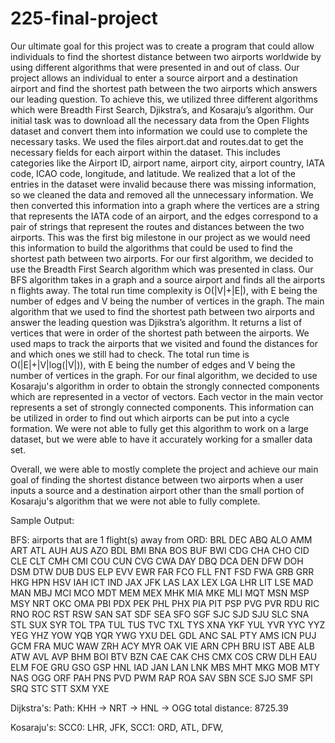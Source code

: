 # 225-final-project

Our ultimate goal for this project was to create a program that could allow individuals to find the shortest distance between two airports worldwide by using different algorithms that were presented in and out of class. Our project allows an individual to enter a source airport and a destination airport and find the shortest path between the two airports which answers our leading question. To achieve this, we utilized three different algorithms which were Breadth First Search, Djikstra’s, and Kosaraju’s algorithm. 
Our initial task was to download all the necessary data from the Open Flights dataset and convert them into information we could use to complete the necessary tasks. We used the files airport.dat and routes.dat to get the necessary fields for each airport within the dataset. This includes categories like the Airport ID, airport name, airport city, airport country, IATA code, ICAO code, longitude, and latitude. We realized that a lot of the entries in the dataset were invalid because there was missing information, so we cleaned the data and removed all the unnecessary information. We then converted this information into a graph where the vertices are a string that represents the IATA code of an airport, and the edges correspond to a pair of strings that represent the routes and distances between the two airports. This was the first big milestone in our project as we would need this information to build the algorithms that could be used to find the shortest path between two airports. 
For our first algorithm, we decided to use the Breadth First Search algorithm which was presented in class. Our BFS algorithm takes in a graph and a source airport and finds all the airports n flights away. The total run time complexity is O(|V|+|E|), with E being the number of edges and V being the number of vertices in the graph. 
The main algorithm that we used to find the shortest path between two airports and answer the leading question was Djikstra’s algorithm. It returns a list of vertices that were in order of the shortest path between the airports. We used maps to track the airports that we visited and found the distances for and which ones we still had to check. The total run time is O(|E|+|V|log(|V|)), with E being the number of edges and V being the number of vertices in the graph.
For our final algorithm, we decided to use Kosaraju's algorithm in order to obtain the strongly connected components which are represented in a vector of vectors. Each vector in the main vector represents a set of strongly connected components. This information can be utilized in order to find out which airports can be put into a cycle formation. We were not able to fully get this algorithm to work on a large dataset, but we were able to have it accurately working for a smaller data set. 
 
Overall, we were able to mostly complete the project and achieve our main goal of finding the shortest distance between two airports when a user inputs a source and a destination airport other than the small portion of Kosaraju's algorithm that we were not able to fully complete. 

Sample Output:

BFS:
airports that are 1 flight(s) away from ORD: BRL DEC ABQ ALO AMM ART ATL AUH AUS AZO BDL BMI BNA BOS BUF BWI CDG CHA CHO CID CLE CLT CMH CMI COU CUN CVG CWA DAY DBQ DCA DEN DFW DOH DSM DTW DUB DUS ELP EVV EWR FAR FCO FLL FNT FSD FWA GRB GRR HKG HPN HSV IAH ICT IND JAX JFK LAS LAX LEX LGA LHR LIT LSE MAD MAN MBJ MCI MCO MDT MEM MEX MHK MIA MKE MLI MQT MSN MSP MSY NRT OKC OMA PBI PDX PEK PHL PHX PIA PIT PSP PVG PVR RDU RIC RNO ROC RST RSW SAN SAT SDF SEA SFO SGF SJC SJD SJU SLC SNA STL SUX SYR TOL TPA TUL TUS TVC TXL TYS XNA YKF YUL YVR YYC YYZ YEG YHZ YOW YQB YQR YWG YXU DEL GDL ANC SAL PTY AMS ICN PUJ GCM FRA MUC WAW ZRH ACY MYR OAK VIE ARN CPH BRU IST ABE ALB ATW AVL AVP BHM BOI BTV BZN CAE CAK CHS CMX COS CRW DLH EAU ELM FOE GRU GSO GSP HNL IAD JAN LAN LNK MBS MHT MKG MOB MTY NAS OGG ORF PAH PNS PVD PWM RAP ROA SAV SBN SCE SJO SMF SPI SRQ STC STT SXM YXE 

Dijkstra's:
Path: KHH -> NRT -> HNL -> OGG
total distance: 8725.39

Kosaraju's:
SCC0: LHR, JFK, 
SCC1: ORD, ATL, DFW,

